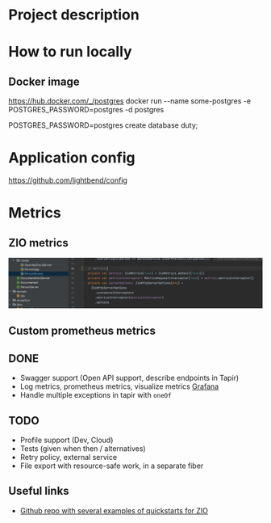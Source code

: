 
# Project description

# How to run locally

## Docker image

https://hub.docker.com/_/postgres
docker run --name some-postgres -e POSTGRES_PASSWORD=postgres -d postgres

POSTGRES_PASSWORD=postgres
create database duty;

# Application config
https://github.com/lightbend/config

# Metrics
## ZIO metrics
![img.png](img.png)

## Custom prometheus metrics


## DONE
* Swagger support (Open API support, describe endpoints in Tapir)
* Log metrics, prometheus metrics, visualize metrics [Grafana](https://zio.github.io/zio-zmx/docs/metrics/metrics_prometheus)
* Handle multiple exceptions in tapir with `oneOf` 

## TODO
* Profile support (Dev, Cloud)
* Tests (given when then / alternatives) 
* Retry policy, external service
* File export with resource-safe work, in a separate fiber

## Useful links
* [Github repo with several examples of quickstarts for ZIO](https://github.com/zio/zio-quickstarts)